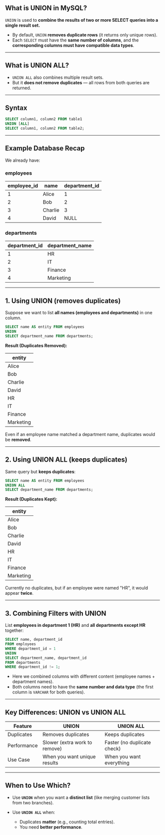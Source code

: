 ## **What is UNION in MySQL?**

`UNION` is used to **combine the results of two or more SELECT queries into a single result set.**

* By default, `UNION` **removes duplicate rows** (it returns only unique rows).
* Each `SELECT` must have the **same number of columns**, and the **corresponding columns must have compatible data types**.

---

## **What is UNION ALL?**

* `UNION ALL` also combines multiple result sets.
* But it **does not remove duplicates** — all rows from both queries are returned.

---

## **Syntax**

```sql
SELECT column1, column2 FROM table1
UNION [ALL]
SELECT column1, column2 FROM table2;
```

---

## **Example Database Recap**

We already have:

### **employees**

| employee\_id | name    | department\_id |
| ------------ | ------- | -------------- |
| 1            | Alice   | 1              |
| 2            | Bob     | 2              |
| 3            | Charlie | 3              |
| 4            | David   | NULL           |

### **departments**

| department\_id | department\_name |
| -------------- | ---------------- |
| 1              | HR               |
| 2              | IT               |
| 3              | Finance          |
| 4              | Marketing        |

---

## **1. Using UNION (removes duplicates)**

Suppose we want to list **all names (employees and departments)** in one column.

```sql
SELECT name AS entity FROM employees
UNION
SELECT department_name FROM departments;
```

**Result (Duplicates Removed):**

| entity    |
| --------- |
| Alice     |
| Bob       |
| Charlie   |
| David     |
| HR        |
| IT        |
| Finance   |
| Marketing |

Even if an employee name matched a department name, duplicates would be **removed**.

---

## **2. Using UNION ALL (keeps duplicates)**

Same query but **keeps duplicates**:

```sql
SELECT name AS entity FROM employees
UNION ALL
SELECT department_name FROM departments;
```

**Result (Duplicates Kept):**

| entity    |
| --------- |
| Alice     |
| Bob       |
| Charlie   |
| David     |
| HR        |
| IT        |
| Finance   |
| Marketing |

Currently no duplicates, but if an employee were named "HR", it would appear **twice**.

---

## **3. Combining Filters with UNION**

List **employees in department 1 (HR)** and **all departments except HR** together:

```sql
SELECT name, department_id
FROM employees
WHERE department_id = 1
UNION
SELECT department_name, department_id
FROM departments
WHERE department_id != 1;
```

* Here we combined columns with different content (employee names + department names).
* Both columns need to have the **same number and data type** (the first column is `VARCHAR` for both queries).

---

## **Key Differences: UNION vs UNION ALL**

| Feature     | UNION                         | UNION ALL                   |
| ----------- | ----------------------------- | --------------------------- |
| Duplicates  | Removes duplicates            | Keeps duplicates            |
| Performance | Slower (extra work to remove) | Faster (no duplicate check) |
| Use Case    | When you want unique results  | When you want everything    |

---

## **When to Use Which?**

* Use **`UNION`** when you want a **distinct list** (like merging customer lists from two branches).
* Use **`UNION ALL`** when:

  * Duplicates **matter** (e.g., counting total entries).
  * You need **better performance**.

